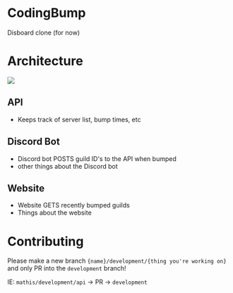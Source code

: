 # CodingBump
Disboard clone (for now)

# Architecture

![](https://media.discordapp.net/attachments/760959186745163806/761885595857190972/unknown.png)
## API
- Keeps track of server list, bump times, etc

## Discord Bot
- Discord bot POSTS guild ID's to the API when bumped
- other things about the Discord bot

## Website
- Website GETS recently bumped guilds
- Things about the website

# Contributing

Please make a new branch `{name}/development/{thing you're working on}` and only PR into the `development` branch!

IE: `mathis/development/api` -> PR -> `development`
